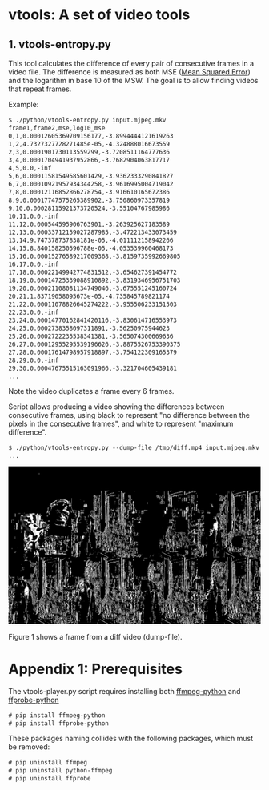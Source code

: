 # vtools: A set of video tools

## 1. vtools-entropy.py

This tool calculates the difference of every pair of consecutive frames in a video file. The difference is measured as both MSE ([Mean Squared Error](https://en.wikipedia.org/wiki/Mean_squared_error)) and the logarithm in base 10 of the MSW. The goal is to allow finding videos that repeat frames. 

Example:

```
$ ./python/vtools-entropy.py input.mjpeg.mkv 
frame1,frame2,mse,log10_mse
0,1,0.00012605369709156177,-3.8994444121619263
1,2,4.7327327728271485e-05,-4.324888016673559
2,3,0.0001901730113559299,-3.7208511164777636
3,4,0.0001704941937952866,-3.7682904063817717
4,5,0.0,-inf
5,6,0.00011581549585601429,-3.9362333290841827
6,7,0.00010921957934344258,-3.9616995004719042
7,8,0.00012116852866278754,-3.916610165672386
8,9,0.00017747575265389902,-3.750860973357819
9,10,0.00028115921373720524,-3.55104767985986
10,11,0.0,-inf
11,12,0.000544595906763901,-3.263925627183589
12,13,0.00033712159027287985,-3.472213433073459
13,14,9.747378737838181e-05,-4.011112158942266
14,15,8.840158250596788e-05,-4.053539960468173
15,16,0.00015276589217009368,-3.8159735992669805
16,17,0.0,-inf
17,18,0.00022149942774831512,-3.654627391454772
18,19,0.00014725339088910892,-3.8319346956751703
19,20,0.00021108081134749046,-3.675551245160724
20,21,1.83719058095673e-05,-4.735845789821174
21,22,0.00011078826645274222,-3.955506233151503
22,23,0.0,-inf
23,24,0.00014770162841420116,-3.830614716553973
24,25,0.0002738358097311891,-3.56250975944623
25,26,0.0002722235538341381,-3.565074300669636
26,27,0.00012955295539196626,-3.8875526753390375
27,28,0.00017614798957918897,-3.754122309165379
28,29,0.0,-inf
29,30,0.00047675515163091966,-3.321704605439181
...
```

Note the video duplicates a frame every 6 frames.

Script allows producing a video showing the differences between consecutive
frames, using black to represent "no difference between the pixels in the
consecutive frames", and white to represent "maximum difference".


```
$ ./python/vtools-entropy.py --dump-file /tmp/diff.mp4 input.mjpeg.mkv
...
```

![Capture of dump-file difference](docs/diff.frame60.png)

Figure 1 shows a frame from a diff video (dump-file). 



# Appendix 1: Prerequisites

The vtools-player.py script requires installing both [ffmpeg-python](https://pypi.org/project/ffmpeg-python) and [ffprobe-python](https://pypi.org/project/ffprobe-python)


```
# pip install ffmpeg-python
# pip install ffprobe-python
```

These packages naming collides with the following packages, which must be removed:
```
# pip uninstall ffmpeg
# pip uninstall python-ffmpeg
# pip uninstall ffprobe
```
